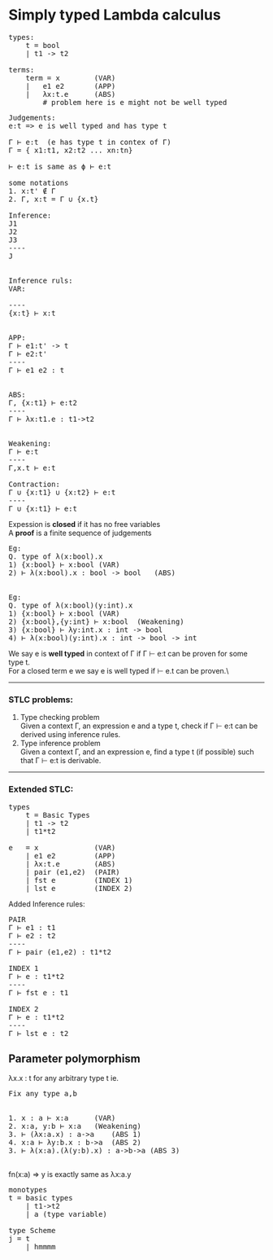 
# Simply typed Lambda calculus
<pre>
types:
    t = bool 
    | t1 -> t2

terms:
    term = x        (VAR)
    |   e1 e2       (APP)
    |   λx:t.e      (ABS)
        # problem here is e might not be well typed
</pre>

<pre>
Judgements:
e:t => e is well typed and has type t

Γ ⊢ e:t  (e has type t in contex of Γ)
Γ = { x1:t1, x2:t2 ... xn:tn}

⊢ e:t is same as ϕ ⊢ e:t

some notations
1. x:t' ∉ Γ
2. Γ, x:t = Γ ∪ {x.t}

Inference:
J1
J2
J3
----
J


Inference ruls:
VAR:

----
{x:t} ⊢ x:t


APP:
Γ ⊢ e1:t' -> t
Γ ⊢ e2:t'
----
Γ ⊢ e1 e2 : t


ABS:
Γ, {x:t1} ⊢ e:t2
----
Γ ⊢ λx:t1.e : t1->t2


Weakening:
Γ ⊢ e:t
----
Γ,x.t ⊢ e:t

Contraction:
Γ ∪ {x:t1} ∪ {x:t2} ⊢ e:t
----
Γ ∪ {x:t1} ⊢ e:t
</pre>

Expession is **closed** if it has no free variables \
A **proof** is a finite sequence of judgements

<pre>
Eg:
Q. type of λ(x:bool).x
1) {x:bool} ⊢ x:bool (VAR)
2) ⊢ λ(x:bool).x : bool -> bool   (ABS)


Eg:
Q. type of λ(x:bool)(y:int).x
1) {x:bool} ⊢ x:bool (VAR)
2) {x:bool},{y:int} ⊢ x:bool  (Weakening)
3) {x:bool} ⊢ λy:int.x : int -> bool
4) ⊢ λ(x:bool)(y:int).x : int -> bool -> int
</pre>

We say e is **well typed** in context of Γ if Γ ⊢ e:t can be proven for some type t. \
For a closed term e we say e is well typed if ⊢ e.t can be proven.\


----
### STLC problems:
1. Type checking problem \
Given a context Γ, an expression e and a type t, check if Γ ⊢ e:t can  be derived using inference rules.
2. Type inference problem \
Given a context Γ, and an expression e, find a type t (if possible) such that Γ ⊢ e:t is derivable.
----

### Extended STLC:
<pre>
types
    t = Basic Types
    | t1 -> t2
    | t1*t2

e   = x             (VAR)
    | e1 e2         (APP)
    | λx:t.e        (ABS)
    | pair (e1,e2)  (PAIR)
    | fst e         (INDEX 1)
    | lst e         (INDEX 2)
</pre>

Added Inference rules:
<pre>
PAIR
Γ ⊢ e1 : t1
Γ ⊢ e2 : t2
----
Γ ⊢ pair (e1,e2) : t1*t2

INDEX 1
Γ ⊢ e : t1*t2
----
Γ ⊢ fst e : t1

INDEX 2
Γ ⊢ e : t1*t2
----
Γ ⊢ lst e : t2
</pre>

## Parameter polymorphism

λx.x : t for any arbitrary type t
ie. 
<pre>
Fix any type a,b


1. x : a ⊢ x:a      (VAR)
2. x:a, y:b ⊢ x:a   (Weakening)
3. ⊢ (λx:a.x) : a->a    (ABS 1)
4. x:a ⊢ λy:b.x : b->a  (ABS 2)
3. ⊢ λ(x:a).(λ(y:b).x) : a->b->a (ABS 3)

</pre>
fn(x:a) => y is exactly same as λx:a.y


<pre>
monotypes
t = basic types
    | t1->t2
    | a (type variable)

type Scheme
j = t
    | hmmmm
    